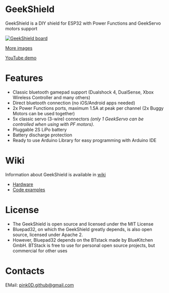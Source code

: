 # GeekShield
GeekShield is a DIY shield for ESP32 with Power Functions and GeekServo motors support

[![GeekShield board](https://i.postimg.cc/nsvQcyZ2/IMG-9978-thumb.jpg)](https://postimg.cc/nsvQcyZ2)

[More images](https://postimg.cc/gallery/sQHv5dx)

[YouTube demo](https://www.youtube.com/watch?v=292cAnSWLGk)

# Features
- Classic bluetooth gamepad support (Dualshock 4, DualSense, Xbox Wireless Controller and many others)
- Direct bluetooth connection (no iOS/Android apps needed)
- 2x Power Functions ports, maximum 1.5A at peak per channel (2x Buggy Motors can be used together)
- 5x classic servo (3-wire) connectors *(only 1 GeekServo can be controlled when using with PF motors)*. 
- Pluggable 2S LiPo battery
- Battery discharge protection
- Ready to use Arduino Library for easy programming with Arduino IDE

# Wiki

Information about GeekShield is available in [wiki](https://github.com/pink0D/GeekShield/wiki)
- [Hardware](https://github.com/pink0D/GeekShield/wiki/Making-the-GeekShield)
- [Code examples](https://github.com/pink0D/GeekShield/blob/main/examples/BasicControllers/BasicControllers.ino)

# License
- The GeekShield is open source and licensed under the MIT License
- Bluepad32, on which the GeekShield greatly depends, is also open source, licensed under Apache 2.
- However, Bluepad32 depends on the BTstack made by BlueKitchen GmbH. BTStack is free to use for personal open source projects, but commercial for other uses

# Contacts
EMail: [pink0D.github@gmail.com](mailto:pink0d.github@gmail.com)
